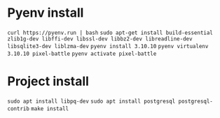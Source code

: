 
# Pyenv install

`curl https://pyenv.run | bash`
`sudo apt-get install build-essential zlib1g-dev libffi-dev libssl-dev libbz2-dev libreadline-dev libsqlite3-dev liblzma-dev`
`pyenv install 3.10.10`
`pyenv virtualenv 3.10.10 pixel-battle`
`pyenv activate pixel-battle`

# Project install

`sudo apt install libpq-dev`
`sudo apt install postgresql postgresql-contrib`
`make install`
